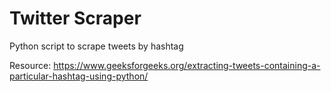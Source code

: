 # Twitter Scraper

Python script to scrape tweets by hashtag

Resource: https://www.geeksforgeeks.org/extracting-tweets-containing-a-particular-hashtag-using-python/
